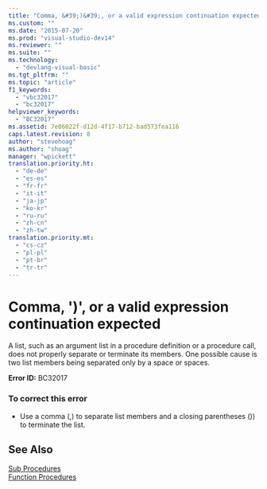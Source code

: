 ```yaml
---
title: "Comma, &#39;)&#39;, or a valid expression continuation expected | Microsoft Docs"
ms.custom: ""
ms.date: "2015-07-20"
ms.prod: "visual-studio-dev14"
ms.reviewer: ""
ms.suite: ""
ms.technology: 
  - "devlang-visual-basic"
ms.tgt_pltfrm: ""
ms.topic: "article"
f1_keywords: 
  - "vbc32017"
  - "bc32017"
helpviewer_keywords: 
  - "BC32017"
ms.assetid: 7e06022f-d12d-4f17-b712-bad573fea116
caps.latest.revision: 8
author: "stevehoag"
ms.author: "shoag"
manager: "wpickett"
translation.priority.ht: 
  - "de-de"
  - "es-es"
  - "fr-fr"
  - "it-it"
  - "ja-jp"
  - "ko-kr"
  - "ru-ru"
  - "zh-cn"
  - "zh-tw"
translation.priority.mt: 
  - "cs-cz"
  - "pl-pl"
  - "pt-br"
  - "tr-tr"
---
```

# Comma, &#39;)&#39;, or a valid expression continuation expected
A list, such as an argument list in a procedure definition or a procedure call, does not properly separate or terminate its members. One possible cause is two list members being separated only by a space or spaces.  
  
 **Error ID:** BC32017  
  
### To correct this error  
  
-   Use a comma (,) to separate list members and a closing parentheses ()) to terminate the list.  
  
## See Also  
 [Sub Procedures](../../visual-basic/language-reference/procedures/sub-procedures.md)   
 [Function Procedures](../../visual-basic/language-reference/procedures/function-procedures.md)